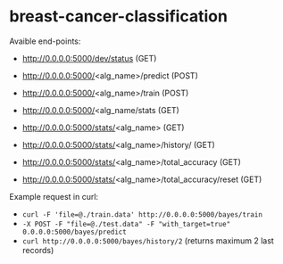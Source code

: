 # breast-cancer-classification

Avaible end-points:
  - http://0.0.0.0:5000/dev/status (GET)
  - http://0.0.0.0:5000/<alg_name>/predict (POST)
  - http://0.0.0.0:5000/<alg_name>/train (POST)
  - http://0.0.0.0:5000/<alg_name/stats (GET)
  
  
  - http://0.0.0.0:5000/stats/<alg_name> (GET)
  - http://0.0.0.0:5000/stats/<alg_name>/history/<num> (GET)
  - http://0.0.0.0:5000/stats/<alg_name>/total_accuracy (GET)
  - http://0.0.0.0:5000/stats/<alg_name>/total_accuracy/reset (GET)
  
  
Example request in curl:

 - `curl -F 'file=@./train.data' http://0.0.0.0:5000/bayes/train`
 - `-X POST -F "file=@./test.data" -F "with_target=true" 0.0.0.0:5000/bayes/predict`
 - `curl http://0.0.0.0:5000/bayes/history/2` (returns maximum 2 last records)
